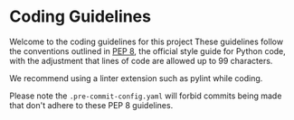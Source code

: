 # Coding Guidelines

Welcome to the coding guidelines for this project These guidelines follow the conventions outlined in [PEP 8](https://pep8.org/), the official style guide for Python code, with the adjustment that lines of code are allowed up to 99 characters.

We recommend using a linter extension such as pylint while coding.

Please note the ``.pre-commit-config.yaml`` will forbid commits being made that don't adhere to these PEP 8 guidelines.